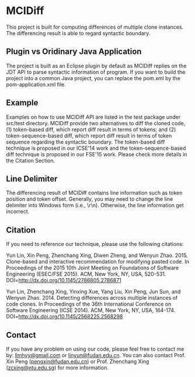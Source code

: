 # MCIDiff
This project is built for computing differences of multiple clone instances. The differencing result is able to regard syntactic boundary.

## Plugin vs Oridinary Java Application 
The project is built as an Eclipse plugin by default as MCIDiff replies on the JDT API to parse syntactic information of program. If you want to build the project into a common Java project, you can replace the pom.xml by the pom-application.xml file.

## Example
Examples on how to use MCIDiff API are listed in the test package under src/test directory. MCIDiff provide two alternatives to diff the cloned code, (1) token-based diff, which report diff result in terms of tokens; and (2) token-sequence-based diff, which report diff result in terms of token sequence regarding the syntactic boundary. The token-based diff technique is proposed in our ICSE'14 work and the token-sequence-based diff technique is proposed in our FSE'15 work. Please check more details in the Citation Section.

## Line Delimiter 
The differencing result of MCIDiff contains line information such as token position and token offset. Generally, you may need to change the line delimiter into Windows form (i.e., \r\n). Otherwise, the line information get incorrect.

## Citation
If you need to reference our technique, please use the following citations:

Yun Lin, Xin Peng, Zhenchang Xing, Diwen Zheng, and Wenyun Zhao. 2015. Clone-based and interactive recommendation for modifying pasted code. In Proceedings of the 2015 10th Joint Meeting on Foundations of Software Engineering (ESEC/FSE 2015). ACM, New York, NY, USA, 520-531. DOI=http://dx.doi.org/10.1145/2786805.2786871

Yun Lin, Zhenchang Xing, Yinxing Xue, Yang Liu, Xin Peng, Jun Sun, and Wenyun Zhao. 2014. Detecting differences across multiple instances of code clones. In Proceedings of the 36th International Conference on Software Engineering (ICSE 2014). ACM, New York, NY, USA, 164-174. DOI=http://dx.doi.org/10.1145/2568225.2568298

## Contact
If you have any problem on using our code, please feel free to contact me by: llmhyy@gmail.com or linyun@fudan.edu.cn. You can also contact Prof. Xin Peng (pengxin@fudan.edu.cn) or Prof. Zhenchang Xing (zcxing@ntu.edu.sg) for more information.


